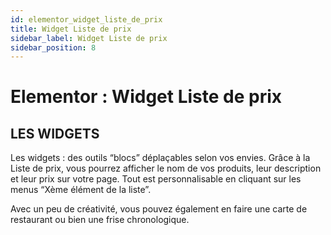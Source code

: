 ```yaml
---
id: elementor_widget_liste_de_prix
title: Widget Liste de prix
sidebar_label: Widget Liste de prix
sidebar_position: 8
---
```


# Elementor : Widget Liste de prix

## LES WIDGETS

Les widgets : des outils “blocs” déplaçables selon vos envies. Grâce à la Liste de prix, vous pourrez afficher le nom de vos produits, leur description et leur prix sur votre page. Tout est personnalisable en cliquant sur les menus “Xème élément de la liste”.

Avec un peu de créativité, vous pouvez également en faire une carte de restaurant ou bien une frise chronologique.

